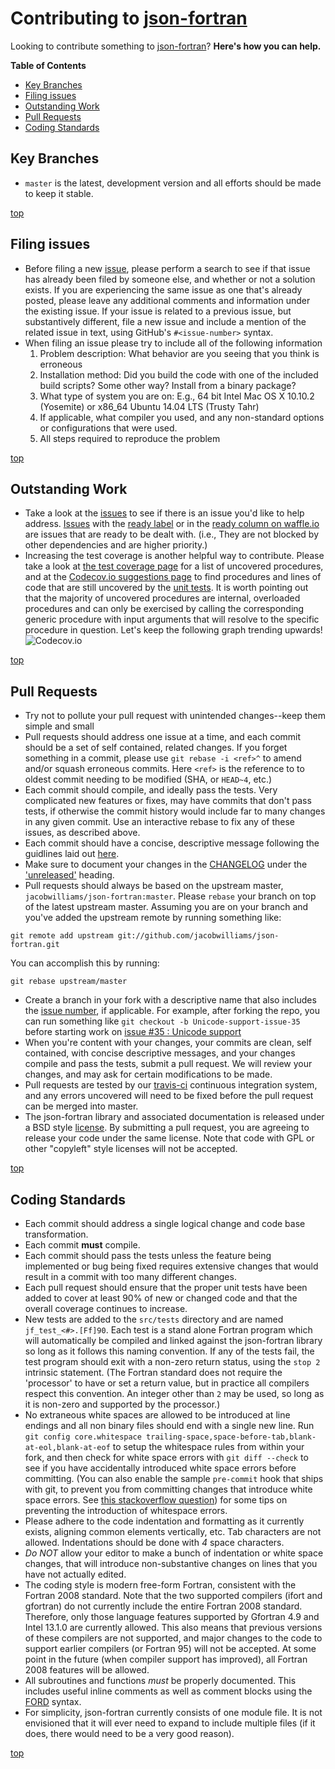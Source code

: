 # Contributing to [json-fortran](README.md)

Looking to contribute something to [json-fortran](README.md)? **Here's how you can help.**

<!-- markdown-toc start - Don't edit this section. Run M-x markdown-toc/generate-toc again -->
**Table of Contents**

  - [Key Branches](#key-branches)
  - [Filing issues](#filing-issues)
  - [Outstanding Work](#outstanding-work)
  - [Pull Requests](#pull-requests)
  - [Coding Standards](#coding-standards)

<!-- markdown-toc end -->

## Key Branches

- `master` is the latest, development version and all efforts should be made to keep it stable.

[top](#contributing-to-json-fortran)
## Filing issues

- Before filing a new [issue](https://github.com/jacobwilliams/json-fortran/issues), please perform a search to see if that issue has already been filed by someone else, and whether or not a solution exists. If you are experiencing the same issue as one that's already posted, please leave any additional comments and information under the existing issue. If your issue is related to a previous issue, but substantively different, file a new issue and include a mention of the related issue in text, using GitHub's `#<issue-number>` syntax.
- When filing an issue please try to include all of the following information
  1. Problem description: What behavior are you seeing that you think is erroneous
  1. Installation method: Did you build the code with one of the included build scripts? Some other way? Install from a binary package?
  1. What type of system you are on: E.g., 64 bit Intel Mac OS X 10.10.2 (Yosemite) or x86_64 Ubuntu 14.04 LTS (Trusty Tahr)
  1. If applicable, what compiler you used, and any non-standard options or configurations that were used.
  1. All steps required to reproduce the problem

[top](#contributing-to-json-fortran)
## Outstanding Work

- Take a look at the [issues](https://github.com/jacobwilliams/json-fortran/issues) to see if there is an issue you'd like to help address. [Issues](https://github.com/jacobwilliams/json-fortran/issues) with the [ready label](https://github.com/jacobwilliams/json-fortran/issues?q=is%3Aopen+is%3Aissue+label%3A%22ready%22) or in the [ready column on waffle.io](https://waffle.io/jacobwilliams/json-fortran) are issues that are ready to be dealt with. (i.e., They are not blocked by other dependencies and are higher priority.)
- Increasing the test coverage is another helpful way to
  contribute. Please take a look at
  [the test coverage page](http://jacobwilliams.github.io/json-fortran/page/development-resources/json_module.F90.gcov.html)
  for a list of uncovered procedures, and at the
  [Codecov.io suggestions page](https://codecov.io/github/jacobwilliams/json-fortran/features/suggestions)
  to find procedures and lines of code that are still uncovered by the
  [unit tests](https://github.com/jacobwilliams/json-fortran/tree/master/src/tests). It
  is worth pointing out that the majority of uncovered procedures are
  internal, overloaded procedures and can only be exercised by calling
  the corresponding generic procedure with input arguments that will
  resolve to the specific procedure in question. Let's keep the
  following graph trending upwards!
  ![Codecov.io](http://codecov.io/github/jacobwilliams/json-fortran/branch.svg?branch=master)

[top](#contributing-to-json-fortran)
## Pull Requests

- Try not to pollute your pull request with unintended changes--keep them simple and small
- Pull requests should address one issue at a time, and each commit should be a set of self contained, related changes. If you forget something in a commit, please use `git rebase -i <ref>^` to amend and/or squash erroneous commits. Here `<ref>` is the reference to to oldest commit needing to be modified (SHA, or `HEAD~4`, etc.)
- Each commit should compile, and ideally pass the tests. Very complicated new features or fixes, may have commits that don't pass tests, if otherwise the commit history would include far to many changes in any given commit. Use an interactive rebase to fix any of these issues, as described above.
- Each commit should have a concise, descriptive message following the
  guidlines laid out
  [here](http://tbaggery.com/2008/04/19/a-note-about-git-commit-messages.html).
- Make sure to document your changes in the
  [CHANGELOG](https://github.com/jacobwilliams/json-fortran/blob/master/CHANGELOG.md)
  under the
  ['unreleased'](https://github.com/jacobwilliams/json-fortran/blob/master/CHANGELOG.md#unreleased)
  heading.
- Pull requests should always be based on the upstream master,
`jacobwilliams/json-fortran:master`. Please `rebase` your branch on top
of the latest upstream master. Assuming you are on your branch and you've added the upstream remote by running something like:
```
git remote add upstream git://github.com/jacobwilliams/json-fortran.git
```
You can accomplish this by running:
```
git rebase upstream/master
```
- Create a branch in your fork with a descriptive name that also includes the [issue number](https://github.com/jacobwilliams/json-fortran/issues), if applicable. For example, after forking the repo, you can run something like `git checkout -b Unicode-support-issue-35` before starting work on [issue #35 : Unicode support](https://github.com/jacobwilliams/json-fortran/issues/35)
- When you're content with your changes, your commits are clean, self contained, with concise descriptive messages, and your changes compile and pass the tests, submit a pull request. We will review your changes, and may ask for certain modifications to be made.
- Pull requests are tested by our [travis-ci](https://travis-ci.org/jacobwilliams/json-fortran) continuous integration system, and any errors uncovered will need to be fixed before the pull request can be merged into master.
- The json-fortran library and associated documentation is released under a BSD style [license](https://github.com/jacobwilliams/json-fortran/blob/master/LICENSE).  By submitting a pull request, you are agreeing to release your code under the same license.  Note that code with GPL or other "copyleft" style licenses will not be accepted.

[top](#contributing-to-json-fortran)
## Coding Standards

- Each commit should address a single logical change and code base transformation.
- Each commit **must** compile.
- Each commit should pass the tests unless the feature being implemented or bug being fixed requires extensive changes that would result in a commit with too many different changes.
- Each pull request should ensure that the proper unit tests have
  been added to cover at least 90% of new or changed code and that the
  overall coverage continues to increase.
- New tests are added to the `src/tests` directory and are named
  `jf_test_<#>.[Ff]90`. Each test is a stand alone Fortran program
  which will automatically be compiled and linked against the
  json-fortran library so long as it follows this naming
  convention. If any of the tests fail, the test program should exit
  with a non-zero return status, using the `stop 2` intrinsic
  statement. (The Fortran standard does not require the 'processor' to
  have or set a return value, but in practice all compilers respect
  this convention. An integer other than `2` may be used, so long as
  it is non-zero and supported by the processor.)
- No extraneous white spaces are allowed to be introduced at line endings and all non binary files should end with a single new line. Run `git config core.whitespace trailing-space,space-before-tab,blank-at-eol,blank-at-eof` to setup the whitespace rules from within your fork, and then check for white space errors with `git diff --check` to see if you have accidentally introduced white space errors before committing. (You can also enable the sample `pre-commit` hook that ships with git, to prevent you from committing changes that introduce white space errors. See [this stackoverflow question](http://stackoverflow.com/questions/591923/make-git-automatically-remove-trailing-whitespace-before-committing/28446440)) for some tips on preventing the introduction of whitespace errors.
- Please adhere to the code indentation and formatting as it currently exists, aligning common elements vertically, etc. Tab characters are not allowed. Indentations should be done with *4* space characters.
- *Do NOT* allow your editor to make a bunch of indentation or white space changes, that will introduce non-substantive changes on lines that you have not actually edited.
- The coding style is modern free-form Fortran, consistent with the Fortran 2008 standard.  Note that the two supported compilers (ifort and gfortran) do not currently include the entire Fortran 2008 standard. Therefore, only those language features supported by Gfortran 4.9 and Intel 13.1.0 are currently allowed.  This also means that previous versions of these compilers are not supported, and major changes to the code to support earlier compilers (or Fortran 95) will not be accepted.  At some point in the future (when compiler support has improved), all Fortran 2008 features will be allowed.
- All subroutines and functions *must* be properly documented.  This includes useful inline comments as well as comment blocks using the [FORD](https://github.com/cmacmackin/ford/wiki/Writing-Documentation) syntax.
- For simplicity, json-fortran currently consists of one module file. It is not envisioned that it will ever need to expand to include multiple files (if it does, there would need to be a very good reason).

[top](#contributing-to-json-fortran)

